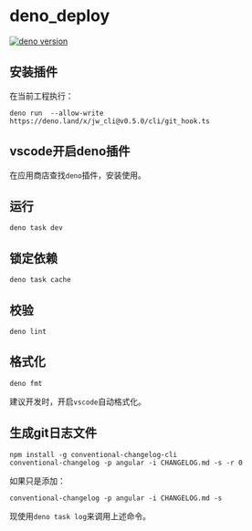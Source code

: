 # deno_deploy

[![deno version](https://img.shields.io/badge/deno-^1.26.1-green?logo=deno)](https://github.com/denoland/deno)

## 安装插件

在当前工程执行：

```
deno run  --allow-write https://deno.land/x/jw_cli@v0.5.0/cli/git_hook.ts
```

## vscode开启deno插件

在应用商店查找`deno`插件，安装使用。

## 运行

```
deno task dev
```

## 锁定依赖

```
deno task cache
```

## 校验

```shell
deno lint
```

## 格式化

```shell
deno fmt
```

建议开发时，开启`vscode`自动格式化。


## 生成git日志文件

```
npm install -g conventional-changelog-cli
conventional-changelog -p angular -i CHANGELOG.md -s -r 0
```

如果只是添加：

```
conventional-changelog -p angular -i CHANGELOG.md -s
```

现使用`deno task log`来调用上述命令。
